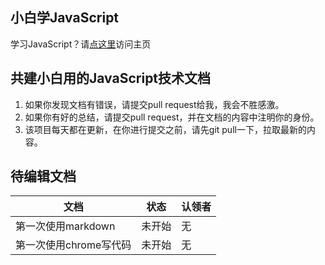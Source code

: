 ## 小白学JavaScript

学习JavaScript？请[点这里](https://xugy0926.github.io/getting-started-with-javascript/)访问主页

## 共建小白用的JavaScript技术文档

1. 如果你发现文档有错误，请提交pull request给我，我会不胜感激。
2. 如果你有好的总结，请提交pull request，并在文档的内容中注明你的身份。
3. 该项目每天都在更新，在你进行提交之前，请先git pull一下，拉取最新的内容。

## 待编辑文档

文档|状态|认领者
---|---|---
第一次使用markdown|未开始|无
第一次使用chrome写代码|未开始|无
